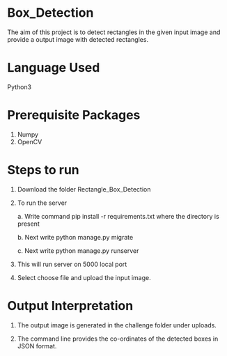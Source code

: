# Box_Detection
The aim of this project is to detect rectangles in the given input image and provide a output image with detected rectangles.

# Language Used
Python3 

# Prerequisite Packages
1. Numpy
2. OpenCV


# Steps to run
1. Download the folder Rectangle_Box_Detection
2. To run the server

    a. Write command pip install -r requirements.txt where the directory is present 
    
    b. Next write python manage.py migrate
    
    c. Next write python manage.py runserver
    
3. This will run server on 5000 local port

4. Select choose file and upload the input image.

# Output Interpretation
1. The output image is generated in the challenge folder under uploads.

2. The command line provides the co-ordinates of the detected boxes in JSON format.


